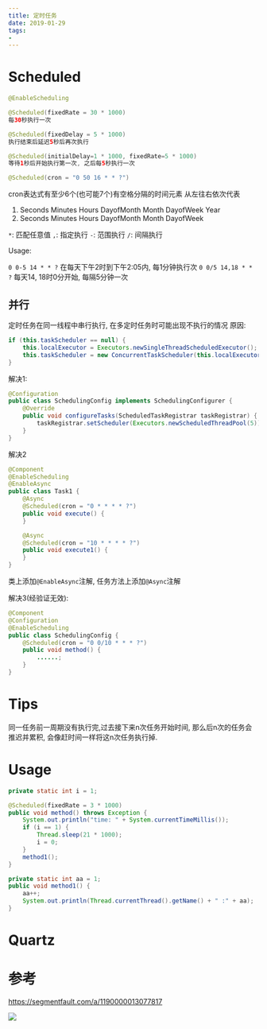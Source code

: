 ```yaml
---
title: 定时任务
date: 2019-01-29
tags:
- 
---
```



# Scheduled


```Java
@EnableScheduling

@Scheduled(fixedRate = 30 * 1000)
每30秒执行一次

@Scheduled(fixedDelay = 5 * 1000)
执行结束后延迟5秒后再次执行

@Scheduled(initialDelay=1 * 1000, fixedRate=5 * 1000)
等待1秒后开始执行第一次, 之后每5秒执行一次

@Scheduled(cron = "0 50 16 * * ?")

```



cron表达式有至少6个(也可能7个)有空格分隔的时间元素
从左往右依次代表

1. Seconds Minutes Hours DayofMonth Month DayofWeek Year
2. Seconds Minutes Hours DayofMonth Month DayofWeek

`*`: 匹配任意值
`,`: 指定执行
`-`: 范围执行
`/`: 间隔执行

Usage:

`0 0-5 14 * * ?` 在每天下午2时到下午2:05内, 每1分钟执行次
`0 0/5 14,18 * * ?` 每天14, 18时0分开始, 每隔5分钟一次



## 并行

定时任务在同一线程中串行执行, 在多定时任务时可能出现不执行的情况
原因:

```Java
if (this.taskScheduler == null) {
    this.localExecutor = Executors.newSingleThreadScheduledExecutor();
    this.taskScheduler = new ConcurrentTaskScheduler(this.localExecutor);
}
```

解决1:
```Java
@Configuration
public class SchedulingConfig implements SchedulingConfigurer {
    @Override
    public void configureTasks(ScheduledTaskRegistrar taskRegistrar) {
        taskRegistrar.setScheduler(Executors.newScheduledThreadPool(5));
    }
}
```

解决2
```Java
@Component
@EnableScheduling
@EnableAsync
public class Task1 {
    @Async
    @Scheduled(cron = "0 * * * * ?")
    public void execute() {
    }

    @Async
    @Scheduled(cron = "10 * * * * ?")
    public void execute1() {
    }
}
```

类上添加`@EnableAsync`注解, 任务方法上添加`@Async`注解

解决3(经验证无效):
```Java
@Component
@Configuration
@EnableScheduling
public class SchedulingConfig {
    @Scheduled(cron = "0 0/10 * * * ?")
    public void method() {
        ......;
    }
}
```


# Tips

同一任务前一周期没有执行完,过去接下来n次任务开始时间, 那么后n次的任务会推迟并累积, 会像赶时间一样将这n次任务执行掉.

# Usage

```Java
private static int i = 1;

@Scheduled(fixedRate = 3 * 1000)
public void method() throws Exception {
    System.out.println("time: " + System.currentTimeMillis());
    if (i == 1) {
        Thread.sleep(21 * 1000);
        i = 0;
    }
    method1();
}

private static int aa = 1;
public void method1() {
    aa++;
    System.out.println(Thread.currentThread().getName() + " :" + aa);
}
```

# Quartz


# 参考

https://segmentfault.com/a/1190000013077817

[![](https://static.segmentfault.com/v-5b1df2a7/global/img/creativecommons-cc.svg)](https://creativecommons.org/licenses/by-nc-nd/4.0/)
